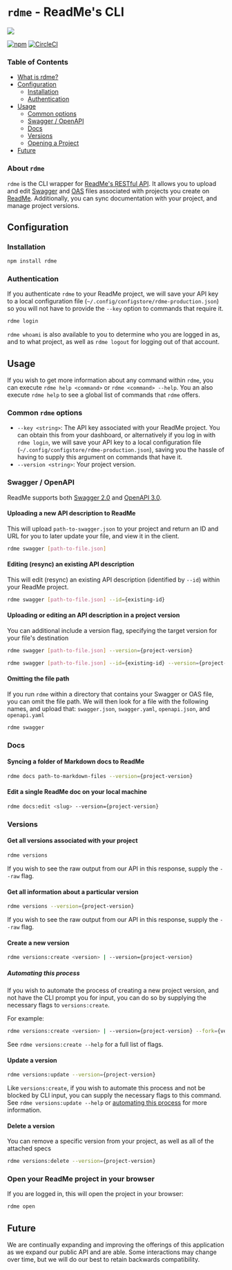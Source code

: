 # `rdme` - ReadMe's CLI

[![](https://d3vv6lp55qjaqc.cloudfront.net/items/1M3C3j0I0s0j3T362344/Untitled-2.png)](https://readme.com)

[![npm](https://img.shields.io/npm/v/rdme)](https://npm.im/rdme) [![CircleCI](https://circleci.com/gh/readmeio/rdme.svg?style=svg)](https://circleci.com/gh/readmeio/rdme)

### Table of Contents
   * [What is rdme?](#about-rdme)
   * [Configuration](#installation)
     * [Installation](#installation)
     * [Authentication](#authentication)
   * [Usage](#usage)
      * [Common options](#common-rdme-options)
      * [Swagger / OpenAPI](#swagger-/-openapi)
      * [Docs](#docs)
      * [Versions](#versions)
      * [Opening a Project](#open)
   * [Future](#future)

### About `rdme`
`rdme` is the CLI wrapper for [ReadMe's RESTful API](https://readme.readme.io/v2.0/reference). It allows you to upload and edit [Swagger](https://swagger.io/) and [OAS](https://swagger.io/specification/) files associated with projects you create on [ReadMe](https://readme.com/). Additionally, you can sync documentation with your project, and manage project versions.

## Configuration
### Installation
```sh
npm install rdme
```

### Authentication
If you authenticate `rdme` to your ReadMe project, we will save your API key to a local configuration file (`~/.config/configstore/rdme-production.json`) so you will not have to provide the `--key` option to commands that require it.

```sh
rdme login
```

`rdme whoami` is also available to you to determine who you are logged in as, and to what project, as well as `rdme logout` for logging out of that account.

## Usage
If you wish to get more information about any command within `rdme`, you can execute `rdme help <command>` or `rdme <command> --help`. You an also execute `rdme help` to see a global list of commands that `rdme` offers.

### Common `rdme` options
* `--key <string>`: The API key associated with your ReadMe project. You can obtain this from your dashboard, or alternatively if you log in with `rdme login`, we will save your API key to a local configuration file (`~/.config/configstore/rdme-production.json`), saving you the hassle of having to supply this argument on commands that have it.
* `--version <string>`: Your project version.

### Swagger / OpenAPI
ReadMe supports both [Swagger 2.0](https://swagger.io/docs/specification/2-0/basic-structure/) and [OpenAPI 3.0](https://swagger.io/docs/specification/about/).

#### Uploading a new API description to ReadMe
This will upload `path-to-swagger.json` to your project and return an ID and URL for you to later update your file, and view it in the client.

```sh
rdme swagger [path-to-file.json]
```

#### Editing (resync) an existing API description
This will edit (resync) an existing API description (identified by `--id`) within your ReadMe project.

```sh
rdme swagger [path-to-file.json] --id={existing-id}
```

#### Uploading or editing an API description in a project version
You can additional include a version flag, specifying the target version for your file's destination

```sh
rdme swagger [path-to-file.json] --version={project-version}
```

```sh
rdme swagger [path-to-file.json] --id={existing-id} --version={project-version}
```

#### Omitting the file path
If you run `rdme` within a directory that contains your Swagger or OAS file, you can omit the file path. We will then look for a file with the following names, and upload that: `swagger.json`, `swagger.yaml`, `openapi.json`, and `openapi.yaml`

```sh
rdme swagger
```

### Docs
#### Syncing a folder of Markdown docs to ReadMe
```sh
rdme docs path-to-markdown-files --version={project-version}
```

#### Edit a single ReadMe doc on your local machine
```sh
rdme docs:edit <slug> --version={project-version}
```

### Versions
#### Get all versions associated with your project
```sh
rdme versions
```

If you wish to see the raw output from our API in this response, supply  the `--raw` flag.

#### Get all information about a particular version
```sh
rdme versions --version={project-version}
```

If you wish to see the raw output from our API in this response, supply  the `--raw` flag.

#### Create a new version
```sh
rdme versions:create <version> | --version={project-version}
```

##### Automating this process
If you wish to automate the process of creating a new project version, and not have the CLI prompt you for input, you can do so by supplying the necessary flags to `versions:create`.

For example:

```sh
rdme versions:create <version> | --version={project-version} --fork={version-fork} --main={boolean} --beta={boolean} --isPublic={boolean}
```

See `rdme versions:create --help` for a full list of flags.

#### Update a version
```sh
rdme versions:update --version={project-version}
```

Like `versions:create`, if you wish to automate this process and not be blocked by CLI input, you can supply the necessary flags to this command. See `rdme versions:update --help` or [automating this process](#automating-this-process) for more information.

#### Delete a version
You can remove a specific version from your project, as well as all of the attached specs

```sh
rdme versions:delete --version={project-version}
```

### Open your ReadMe project in your browser
If you are logged in, this will open the project in your browser:

```sh
rdme open
```

## Future
We are continually expanding and improving the offerings of this application as we expand our public API and are able. Some interactions may change over time, but we will do our best to retain backwards compatibility.
